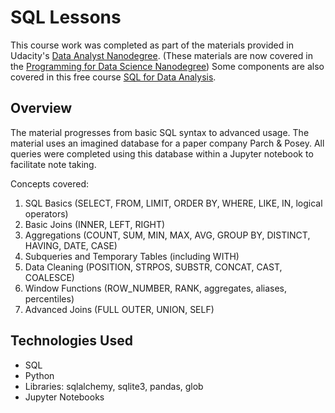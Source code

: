 # SQL Lessons
This course work was completed as part of the materials provided in Udacity's [Data Analyst Nanodegree](https://www.udacity.com/course/data-analyst-nanodegree--nd002). (These materials are now covered in the [Programming for Data Science Nanodegree](https://www.udacity.com/course/programming-for-data-science-nanodegree--nd104)) Some components are also covered in this free course [SQL for Data Analysis](https://www.udacity.com/course/sql-for-data-analysis--ud198). 

## Overview
The material progresses from basic SQL syntax to advanced usage. The material uses an imagined database for a paper company Parch & Posey. All queries were completed using this database within a Jupyter notebook to facilitate note taking. 

Concepts covered: 
1. SQL Basics (SELECT, FROM, LIMIT, ORDER BY, WHERE, LIKE, IN, logical operators)
2. Basic Joins (INNER, LEFT, RIGHT)
3. Aggregations (COUNT, SUM, MIN, MAX, AVG, GROUP BY, DISTINCT, HAVING, DATE, CASE)
4. Subqueries and Temporary Tables (including WITH)
5. Data Cleaning (POSITION, STRPOS, SUBSTR, CONCAT, CAST, COALESCE)
6. Window Functions (ROW_NUMBER, RANK, aggregates, aliases, percentiles)
7. Advanced Joins (FULL OUTER, UNION, SELF)

## Technologies Used
- SQL
- Python
- Libraries: sqlalchemy, sqlite3, pandas, glob
- Jupyter Notebooks
